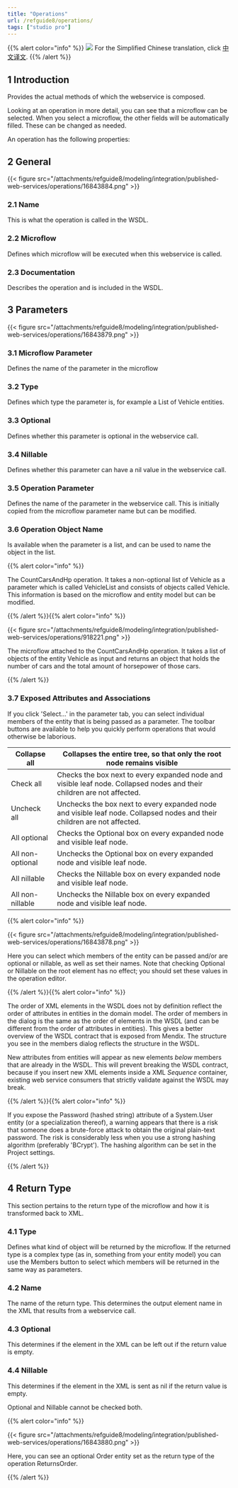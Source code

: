 ```yaml
---
title: "Operations"
url: /refguide8/operations/
tags: ["studio pro"]
---
```


{{% alert color="info" %}}
<img src="/attachments/china.png" class="d-inline-block" /> For the Simplified Chinese translation, click [中文译文](https://cdn.mendix.tencent-cloud.com/documentation/refguide8/operations.pdf).
{{% /alert %}}

## 1 Introduction

Provides the actual methods of which the webservice is composed.

Looking at an operation in more detail, you can see that a microflow can be selected. When you select a microflow, the other fields will be automatically filled. These can be changed as needed.

An operation has the following properties:

## 2 General

{{< figure src="/attachments/refguide8/modeling/integration/published-web-services/operations/16843884.png" >}}

### 2.1 Name

This is what the operation is called in the WSDL.

### 2.2 Microflow

Defines which microflow will be executed when this webservice is called.

### 2.3 Documentation

Describes the operation and is included in the WSDL.

## 3 Parameters

{{< figure src="/attachments/refguide8/modeling/integration/published-web-services/operations/16843879.png" >}}

### 3.1 Microflow Parameter

Defines the name of the parameter in the microflow

### 3.2 Type

Defines which type the parameter is, for example a List of Vehicle entities.

### 3.3 Optional

Defines whether this parameter is optional in the webservice call.

### 3.4 Nillable

Defines whether this parameter can have a nil value in the webservice call.

### 3.5 Operation Parameter

Defines the name of the parameter in the webservice call. This is initially copied from the microflow parameter name but can be modified.

### 3.6 Operation Object Name

Is available when the parameter is a list, and can be used to name the object in the list.

{{% alert color="info" %}}

The CountCarsAndHp operation. It takes a non-optional list of Vehicle as a parameter which is called VehicleList and consists of objects called Vehicle. This information is based on the microflow and entity model but can be modified.

{{% /alert %}}{{% alert color="info" %}}

{{< figure src="/attachments/refguide8/modeling/integration/published-web-services/operations/918221.png" >}}

The microflow attached to the CountCarsAndHp operation. It takes a list of objects of the entity Vehicle as input and returns an object that holds the number of cars and the total amount of horsepower of those cars.

{{% /alert %}}

### 3.7 Exposed Attributes and Associations

If you click 'Select...' in the parameter tab, you can select individual members of the entity that is being passed as a parameter. The toolbar buttons are available to help you quickly perform operations that would otherwise be laborious.

| Collapse all | Collapses the entire tree, so that only the root node remains visible |
| --- | --- |
| Check all | Checks the box next to every expanded node and visible leaf node. Collapsed nodes and their children are not affected. |
| Uncheck all | Unchecks the box next to every expanded node and visible leaf node. Collapsed nodes and their children are not affected. |
| All optional | Checks the Optional box on every expanded node and visible leaf node. |
| All non-optional | Unchecks the Optional box on every expanded node and visible leaf node. |
| All nillable | Checks the Nillable box on every expanded node and visible leaf node. |
| All non-nillable | Unchecks the Nillable box on every expanded node and visible leaf node. |

{{% alert color="info" %}}

{{< figure src="/attachments/refguide8/modeling/integration/published-web-services/operations/16843878.png" >}}

Here you can select which members of the entity can be passed and/or are optional or nillable, as well as set their names. Note that checking Optional or Nillable on the root element has no effect; you should set these values in the operation editor.

{{% /alert %}}{{% alert color="info" %}}

The order of XML elements in the WSDL does not by definition reflect the order of attributes in entities in the domain model. The order of members in the dialog is the same as the order of elements in the WSDL (and can be different from the order of attributes in entities). This gives a better overview of the WSDL contract that is exposed from Mendix. The structure you see in the members dialog reflects the structure in the WSDL.

New attributes from entities will appear as new elements _below_ members that are already in the WSDL. This will prevent breaking the WSDL contract, because if you insert new XML elements inside a XML _Sequence_ container, existing web service consumers that strictly validate against the WSDL may break.

{{% /alert %}}{{% alert color="info" %}}

If you expose the Password (hashed string) attribute of a System.User entity (or a specialization thereof), a warning appears that there is a risk that someone does a brute-force attack to obtain the original plain-text password. The risk is considerably less when you use a strong hashing algorithm (preferably 'BCrypt'). The hashing algorithm can be set in the Project settings.

{{% /alert %}}

## 4 Return Type

This section pertains to the return type of the microflow and how it is transformed back to XML.

### 4.1 Type

Defines what kind of object will be returned by the microflow. If the returned type is a complex type (as in, something from your entity model) you can use the Members button to select which members will be returned in the same way as parameters.

### 4.2 Name

The name of the return type. This determines the output element name in the XML that results from a webservice call.

### 4.3 Optional

This determines if the element in the XML can be left out if the return value is empty.

### 4.4 Nillable

This determines if the element in the XML is sent as nil if the return value is empty.

Optional and Nillable cannot be checked both.

{{% alert color="info" %}}

{{< figure src="/attachments/refguide8/modeling/integration/published-web-services/operations/16843880.png" >}}

Here, you can see an optional Order entity set as the return type of the operation ReturnsOrder.

{{% /alert %}}
